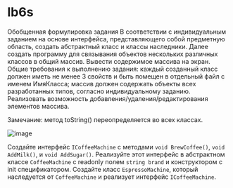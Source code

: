 # lb6s
Обобщенная формулировка задания
В соответствии с индивидуальным заданием на основе интерфейса, представляющего собой предметную область, создать абстрактный класс и классы наследники. Далее создать программу для связывания объектов нескольких различных классов в общий массив. Вывести содержимое массива на экран. Общие требования к выполнению задания:
каждый созданный класс должен иметь не менее 3 свойств и быть помещен в отдельный файл с именем ИмяКласса;
массив должен содержать объекты всех разработанных типов, согласно индивидуальному заданию.
Реализовать возможность добавления/удаления/редактирования элементов массива.

Замечание: метод toString() переопределяется во всех классах.

![image](https://github.com/JollyJestes/lb6s/assets/93829971/712a99d8-92a1-4d9f-977c-b110988e887d)

Создайте интерфейс `ICoffeeMachine` с методами `void BrewCoffee()`, `void AddMilk()`, и `void AddSugar()`. Реализуйте этот интерфейс в абстрактном классе `CoffeeMachine` с readonly полем `string brand` и конструктором с init спецификатором. Создайте класс `EspressoMachine`, который наследуется от `CoffeeMachine` и реализует интерфейс `ICoffeeMachine`.
